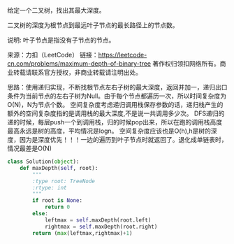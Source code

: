 给定一个二叉树，找出其最大深度。

二叉树的深度为根节点到最远叶子节点的最长路径上的节点数。

说明: 叶子节点是指没有子节点的节点。

来源：力扣（LeetCode）
链接：https://leetcode-cn.com/problems/maximum-depth-of-binary-tree
著作权归领扣网络所有。商业转载请联系官方授权，非商业转载请注明出处。

思路：使用递归实现，不断找根节点左右子树的最大深度，返回并加一，递归出口条件为当前节点的左右子树为Null。由于每个节点都遍历一次，所以时间复杂度为O(N)，N为节点个数。
空间复杂度考虑递归调用栈保存参数的话，递归栈产生的额外的空间复杂度指的是调用栈的最大深度,不是说一共调用多少次。
DFS递归的递的时候，每层push一个到调用栈，归的时候pop出来，所以在跑的调用栈高度最高永远是树的高度，平均情况是logn。
空间复杂度应该也是O(h),h是树的深度，因为是深度优先！！！一边的遍历到叶子节点时就返回了。退化成单链表时，情况最差是O(N)
```python
class Solution(object):
    def maxDepth(self, root):
        """
        :type root: TreeNode
        :rtype: int
        """
        if root is None:
            return 0
        else:
            leftmax = self.maxDepth(root.left)
            rightmax = self.maxDepth(root.right)
        return (max(leftmax,rightmax)+1)
```
